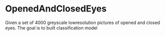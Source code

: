 # OpenedAndClosedEyes
Given a set of 4000 greyscale lowresolution pictures of opened and closed eyes. The goal is to built classification model
